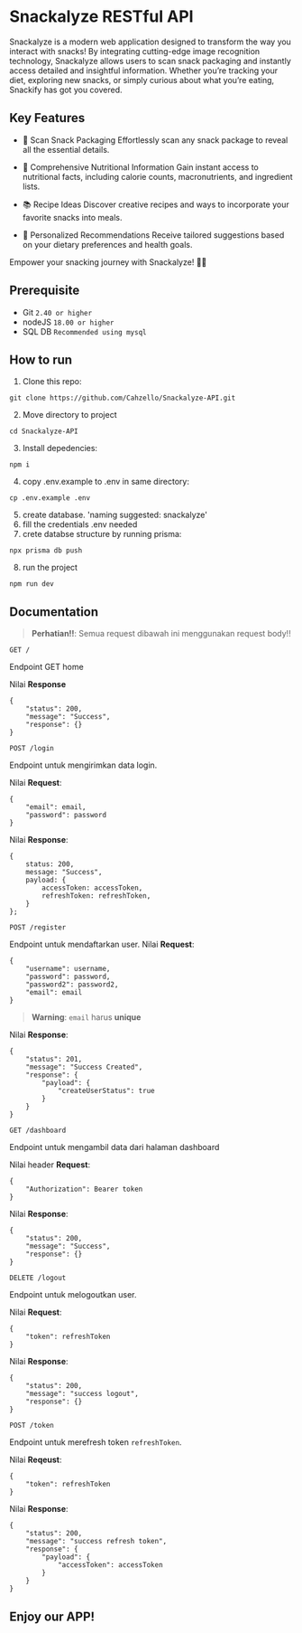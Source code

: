 # Snackalyze RESTful API

Snackalyze is a modern web application designed to transform the way you interact with snacks! By integrating cutting-edge image recognition technology, Snackalyze allows users to scan snack packaging and instantly access detailed and insightful information. Whether you’re tracking your diet, exploring new snacks, or simply curious about what you’re eating, Snackify has got you covered.

## Key Features

- 📸 Scan Snack Packaging
  Effortlessly scan any snack package to reveal all the essential details.

- 🍎 Comprehensive Nutritional Information
  Gain instant access to nutritional facts, including calorie counts, macronutrients, and ingredient lists.

- 📚 Recipe Ideas
  Discover creative recipes and ways to incorporate your favorite snacks into meals.

- 🌟 Personalized Recommendations
  Receive tailored suggestions based on your dietary preferences and health goals.

Empower your snacking journey with Snackalyze! 🍫📖

## Prerequisite

- Git `2.40 or higher`
- nodeJS `18.00 or higher`
- SQL DB `Recommended using mysql`

## How to run

1. Clone this repo:

```
git clone https://github.com/Cahzello/Snackalyze-API.git
```

2. Move directory to project

```
cd Snackalyze-API
```

3. Install depedencies:

```
npm i
```

4. copy .env.example to .env in same directory:

```
cp .env.example .env
```

5. create database. 'naming suggested: snackalyze'
6. fill the credentials .env needed
7. crete databse structure by running prisma: 
```
npx prisma db push
```
8. run the project

```
npm run dev
```

## Documentation

> __Perhatian!!__: Semua request dibawah ini menggunakan request body!!

`GET /`

Endpoint GET home

Nilai __Response__
```
{
    "status": 200,
    "message": "Success",
    "response": {}
}
```

`POST /login`

Endpoint untuk mengirimkan data login. 

Nilai __Request__:
```
{
	"email": email,
    "password": password
} 
```

Nilai __Response__:
```
{
    status: 200,
    message: "Success",
    payload: {
        accessToken: accessToken,
        refreshToken: refreshToken,
    }
};
```

`POST /register`

Endpoint untuk mendaftarkan user.
Nilai __Request__:
```
{
    "username": username,
    "password": password,
    "password2": password2,
    "email": email
}
```
> __Warning__: `email` harus __unique__

Nilai __Response__:
```
{
    "status": 201,
    "message": "Success Created",
    "response": {
        "payload": {
            "createUserStatus": true
        }
    }
}
```

`GET /dashboard`

Endpoint untuk mengambil data dari halaman dashboard

Nilai header __Request__:
```
{
    "Authorization": Bearer token
}
```

Nilai __Response__:
```
{
    "status": 200,
    "message": "Success",
    "response": {}
}
```

`DELETE /logout`

Endpoint untuk melogoutkan user.

Nilai __Request__:
```
{
    "token": refreshToken
}
```

Nilai __Response__:
```
{
    "status": 200,
    "message": "success logout",
    "response": {}
}
```

`POST /token`

Endpoint untuk merefresh token `refreshToken`.

Nilai __Reqeust__:
```
{
    "token": refreshToken
}
```

Nilai __Response__:
```
{
    "status": 200,
    "message": "success refresh token",
    "response": {
        "payload": {
            "accessToken": accessToken
        }
    }
}
```


## Enjoy our APP!
